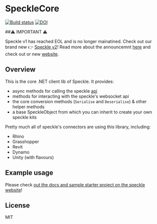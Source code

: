 # SpeckleCore
[![Build status](https://ci.appveyor.com/api/projects/status/k0n0853v26f1thl4/branch/master?svg=true)](https://ci.appveyor.com/project/SpeckleWorks/specklecore/branch/master) [![DOI](https://zenodo.org/badge/100398062.svg)](https://zenodo.org/badge/latestdoi/100398062)



##⚠️ IMPORTANT ⚠️

Speckle v1 has reached EOL and is no longer mainatined. Check out our brand new 👉 [Speckle v2](https://github.com/specklesystems)!
Read more about the announcemnt [here](https://speckle.systems/blog/speckle2-vision-and-faq) and check out or new [website](https://speckle.systems).


## Overview

This is the core .NET client lib of Speckle. It provides: 
- async methods for calling the speckle [api](https://speckleworks.github.io/SpeckleOpenApi/) 
- methods for interacting with the speckle's websocket api
- the core conversion methods (`Serialise` and `Deserialise`) & other helper methods
- a base SpeckleObject from which you can inherit to create your own speckle kits

Pretty much all of speckle's connectors are using this library, including:
- Rhino
- Grasshopper
- Revit
- Dynamo
- Unity (with flavours)

## Example usage

Please check [out the docs and sample starter project on the speckle website](https://speckle.systems/docs/developers/dotnet-sdk)!

## License 
MIT

